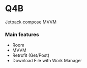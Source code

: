 # Q4B
Jetpack compose MVVM
### Main features
- Room
- MVVM
- Retrofit (Get/Post)
- Download File with Work Manager
